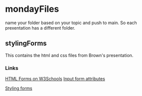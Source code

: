 # mondayFiles
name your folder based on your topic and push to main. 
So each prexentation has a different folder.

## stylingForms
This contains the html and css files from Brown's presentation.

### Links
[HTML Forms on W3Schools](https://www.w3schools.com/html/html_forms.asp)
[Input form attributes](https://www.w3schools.com/html/html_form_attributes_form.asp)

[Styling forms](https://www.w3schools.com/css/css_form.asp)